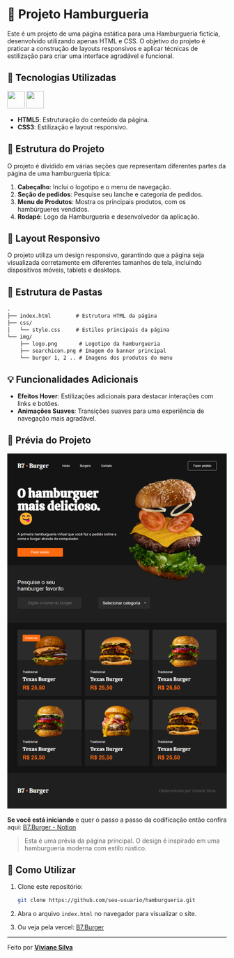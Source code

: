 # 🍔 Projeto Hamburgueria

Este é um projeto de uma página estática para uma Hamburgueria fictícia, desenvolvido utilizando apenas HTML e CSS. O objetivo do projeto é praticar a construção de layouts responsivos e aplicar técnicas de estilização para criar uma interface agradável e funcional.

## 🚀 Tecnologias Utilizadas

<img src="https://cdn.jsdelivr.net/gh/devicons/devicon@latest/icons/html5/html5-plain-wordmark.svg" width="40" height="40"/>
<img src="https://cdn.jsdelivr.net/gh/devicons/devicon@latest/icons/css3/css3-original-wordmark.svg" width="40" height="40" />

- **HTML5**: Estruturação do conteúdo da página.
- **CSS3**: Estilização e layout responsivo.
  

## 🎨 Estrutura do Projeto

O projeto é dividido em várias seções que representam diferentes partes da página de uma hamburgueria típica:

1. **Cabeçalho**: Inclui o logotipo e o menu de navegação.
2. **Seção de pedidos**: Pesquise seu lanche e categoria de pedidos.
3. **Menu de Produtos**: Mostra os principais produtos, com os hambúrgueres vendidos.
4. **Rodapé**: Logo da Hamburgueria e desenvolvedor da aplicação.


## 📐 Layout Responsivo

O projeto utiliza um design responsivo, garantindo que a página seja visualizada corretamente em diferentes tamanhos de tela, incluindo dispositivos móveis, tablets e desktops.

## 📁 Estrutura de Pastas

```plaintext
.
├── index.html        # Estrutura HTML da página
├── css/
│   └── style.css     # Estilos principais da página
└── img/
    ├── logo.png       # Logotipo da hamburgueria
    ├── searchicon.png # Imagem do banner principal
    └── burger 1, 2 .. # Imagens dos produtos do menu
```

## 💡 Funcionalidades Adicionais

- **Efeitos Hover**: Estilizações adicionais para destacar interações com links e botões.
- **Animações Suaves**: Transições suaves para uma experiência de navegação mais agradável.

## 📸 Prévia do Projeto

![Preview da Página](assets/b7.burger.png)

**Se você está iniciando** e quer o passo a passo da codificação então confira aqui: <a href="https://www.notion.so/B7Burguer-12e3cb416844802ea9a0e81590501ff6?pvs=4">B7.Burger - Notion</a>

> Esta é uma prévia da página principal. O design é inspirado em uma hamburgueria moderna com estilo rústico.

## 📌 Como Utilizar

1. Clone este repositório:
   ```bash
   git clone https://github.com/seu-usuario/hamburgueria.git
   ```

2. Abra o arquivo `index.html` no navegador para visualizar o site.
3. Ou veja pela vercel: <a href="https://b7-burger.vercel.app/">B7.Burger</a>

---
 Feito por <a href="https://www.linkedin.com/in/vivianezzt/">**Viviane Silva**</a>